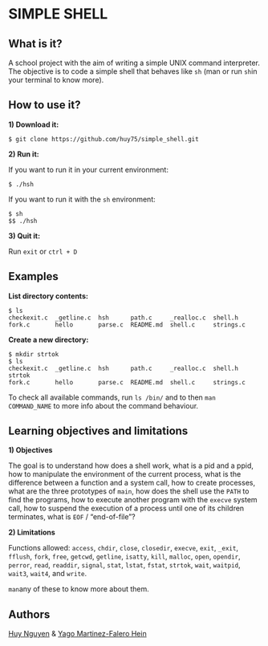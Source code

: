 # SIMPLE SHELL

## What is it?

A school project with the aim of writing a simple UNIX command interpreter. The objective is to code a simple shell that behaves like `sh` (man or run `sh`in your terminal to know more).

## How to use it?

**1) Download it:**

```
$ git clone https://github.com/huy75/simple_shell.git
```

**2) Run it:**

If you want to run it in your current environment:

```
$ ./hsh
```

If you want to run it with the `sh` environment:

```
$ sh
$$ ./hsh
```

**3) Quit it:**

Run `exit` or `ctrl + D`

## Examples

**List directory contents:**

```
$ ls
checkexit.c  _getline.c  hsh      path.c     _realloc.c  shell.h
fork.c       hello       parse.c  README.md  shell.c     strings.c
```

**Create a new directory:**

```
$ mkdir strtok
$ ls
checkexit.c  _getline.c  hsh      path.c     _realloc.c  shell.h    strtok
fork.c       hello       parse.c  README.md  shell.c     strings.c
```

To check all available commands, run `ls /bin/` and to then `man COMMAND_NAME` to more info about the command behaviour.

## Learning objectives and limitations

**1) Objectives**

The goal is to understand how does a shell work, what is a pid and a ppid, how to manipulate the environment of the current process, what is the difference between a function and a system call, how to create processes, what are the three prototypes of `main`, how does the shell use the `PATH` to find the programs, how to execute another program with the `execve` system call, how to suspend the execution of a process until one of its children terminates, what is `EOF` / “end-of-file”?

**2) Limitations**

Functions allowed: `access`, `chdir`, `close`, `closedir`, `execve`, `exit`, `_exit`, `fflush`, `fork`, `free`, `getcwd`, `getline`, `isatty`, `kill`, `malloc`, `open`, `opendir`, `perror`, `read`, `readdir`, `signal`, `stat`, `lstat`, `fstat`, `strtok`, `wait`, `waitpid`, `wait3`, `wait4`, and `write`.

`man`any of these to know more about them.

## Authors

[Huy Nguyen](https://github.com/huy75) & [Yago Martinez-Falero Hein](https://github.com/Yagomfh)
